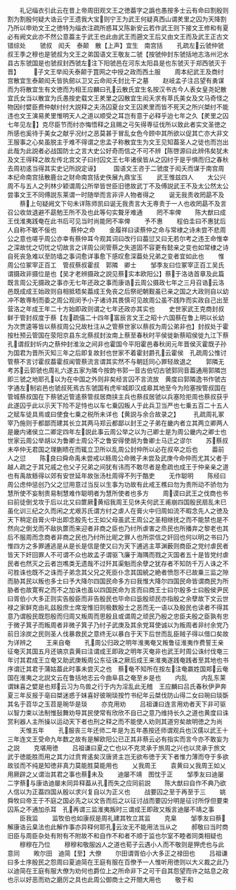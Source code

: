 <!-- { "loadSidebar": true } -->
　　礼记缁衣引此云在昔上帝周田观文王之徳葢字之譌也愚按多士云有命曰割殷则割为割殷何疑大诰云宁王遗我大宝则宁王为武王何疑真西山谓羑里之囚为天降割乃所以申劝文王之徳特为缁衣注疏所惑耳又陈新安云若作武王则下接文王修和有夏必有阙文此亦不然公意葢主于武王也此由武王而遡文王后又由文王而及武王正古文错综处
　　虢叔　闳夭　泰颠　散【上声】宜生　南宫括
　　孔疏左云虢仲虢叔王季之穆也是虢叔为文王之弟国语文王敬友二虢【按虢仲封东虢括地志洛州汜水县古东虢国是也虢叔封西虢左注下阳虢邑在河东太阳县是也东虢灭于郑西虢灭于晋】
　　子文王举闳夭泰颠于罝网之中授之政而西土服
　　周本纪武王及商纣宫散宜生泰颠闳夭皆执劒以卫又云命闳夭封比干之墓
　　赵岐孟子注吕望有勇谋而为将散宜生有文徳而为相王应麟曰孔云散氏宜生名按汉书古今人表女皇尧妃散宜氏女当以散宜为氏愚按史载文王羑里之囚散宜生闳夭求有萃氏美女及文马奇怪之物因纣嬖臣费仲献纣纣大説释之夫汤囚夏台文王囚羑里而皆不死天之所兴桀纣不能违也文王演易羑里惟明天人之道以顺受之耳岂有意于必释乎迨七年之久【羑里之囚七年见左】克尽臣节而纣亦悔悟释之且赐之弓矢得専征伐所以致此者实文圣徳之所感也奚待于美女之献乎况纣之恶莫甚于冒乱女色今顾中其所欲以促其亡亦大非文王服事之心矣虽脱主于难不得谓之忠孟子称散宜生为文王见知葢圣人之徒也而岂出此哉为此説者必战国防士之言大史公好奇而信之不可不辨【陈啓源曰此辨伟矣犹未及文王得释之故左传北宫文子曰纣囚文王七年诸侯皆从之囚纣于是乎惧而归之春秋去周初逺当得其实史记所説定诬】
　　国语文王咨于二虢度于闳夭而谋于南宫周本纪命南宫括散鹿台之财命南宫括史佚展九鼎宝玉
　　武王惟兹四人
　　太公兴周不与五人之列林少颖谓周公所举皆世臣旧徳故武丁不及傅説武王不及太公然太公尝事文王不同傅説东莱谓一时随举而言非评人物者得之
　　诞无我责收罔勗不及
　　蔡上句疑阙文下句未详陈师凯曰诞无我责言大无専责于一人也收罔勗不及言召公收敛退避不勗勉王所不及也此等句实聱牙难通
　　罔不率俾
　　陈大猷曰成王伐淮夷践奄在此书后可见当时尚能罔不率俾
　　予不惠
　　程伯圭曰不惠犹后人自称不敏不佞也
　　蔡仲之命
　　金履祥曰读蔡仲之命与常棣之诗未尝不悲周公之意也嗟乎周公亦幸有蔡仲耳今观其词曰改行曰葢愆又曰无若尔考之违王命惟幸之深故忧之切忧之切故言之详周公闵管蔡之失道固不容更有懿亲之变也如常棣之诗自死丧急难以至防墙之事词愈详事愈下感叹愈深葢处兄弟之变者宜如此也
　　惟周公位冢宰正百工　管叔蔡叔霍叔　郭隣　卿士
　　邹季友曰位冢宰正百工吴氏谓摄政非摄位是也【吴才老辨摄政之説见蔡实本欧阳公】蔡于洛诰首章及此篇既言周公无摄政之事亦无七年还政之事而康诰云周公摄政七年之三月召诰云洛邑既成成王始政则自相抵牾矣葢成王免丧之后祭祀朝觐虽已亲之国之大政则自以幼冲不敢専制而委之周公观闵予小子诸诗其畏慎可见故周公虽不践阼而实政自己出至营洛之年成王年二十方始即政则谓之七年还政亦其实也
　　史世家武王克商封叔鲜于管封叔度于蔡【左疏僖二十四年富辰言文王之昭十六国蔡在鲁上明以长幼为次贾逵等皆以蔡叔周公兄故杜注从之管蔡世家以蔡叔为周公弟非也】封叔处于霍　按杜预云管国在荥阳京县东北蔡叔封汝南上蔡至春秋时平侯徙新蔡昭侯徙九江下蔡孔谓叔封圻内之蔡仲封淮汝之间非也霍国今平阳霍邑春秋闵元年晋侯灭霍既子孙为国君为晋所灭知三年之后即复故封也世家不着霍封爵孔云霍侯　孔疏周公惟讨管蔡不言讨霍叔葢霍叔闻管蔡流言谓其实然不与朝廷同心罪轻故退之
　　郭隣无考苏云郭虢也周礼六遂五家为隣今按韵书郭一音古伯切古虢郭同音葢通用郭隣岂即三虢之地耶孔以为在中国之外则非矣经言囚不言流放　黄度曰郭隣逸书作虢古字通左制岩邑也虢叔死焉古东虢国有虎牢城即汉成皋其地至今为险塞按管叔国在管城蔡叔国在下蔡虢近管逺蔡管叔居商挟主兵也蔡叔居虢以兵塞险拒周也蔡叔获乎此遂囚乎此以示天下险不足恃也以车七乗囚叛人于此兵卫当严也七乗五百二十五人之赋车徒具焉或曰使食七乗之税所未详也【黄説与余合故录之】
　　孔疏周礼冢宰乃施则于都鄙而建其长立其两马郑云都鄙以封王之子弟在畿内者立其两立卿两人是畿内诸侯立二卿定四年左説此事云周公举之以为己卿士是为周公畿内之卿士也世家云周公举胡以为鲁卿士周公不之鲁安得使胡为鲁卿士马迁之谬尔
　　苏蔡叔未卒仲无君国之理蒯瞆在而辄立卫所以乱周公封仲所以必在叔卒之后也
　　葢前人之愆
　　陈良曰舜命禹未尝戒以鲧周公命微子未尝及武庚今命仲而尤其父者于越人疏之于其兄戚之也父子兄弟之间犹有讳而不敢尽者是愈疏也成王于仲亲亲之道也有禹故鲧得以郊有安世延年故张汤杜周得不列于酷吏
　　无作聪明
　　陈经曰周公虑仲惩创乃父之愆用意过当反以生事为功故有此戒王樵曰勿为贵所动不骄勿为慧所使不妄制贵易制慧难作聪明者为慧所使者也多方
　　周谟曰武王之伐商也书曰前徒倒戈攻于后以北又曰篚厥黄绍我周王见休夫何武王甫崩四国殷民扇乱未巳虽化训三纪之久而闲之尤艰苏氏谓方纣之虐人在膏火中归周如流不暇念先人之徳及天下稍定自膏火中出即念殷先七王如父母虽武王周公之圣相继抚之而不能禁也是不然向之倒戈而不敌执篚而来迎者非商之臣也乃纣所虐害之烝民也所播弃之黎老也其后不服周而念商者非商之民也乃纣所比昵之罪人也所崇信之奸回也何以明之书曰乃惟四方之多罪逋逃是从是长是信是使又曰为天下逋逃主萃渊薮则商臣之党纣虐民者皆天下奸回罪人不可谓不众也故孟子谓驱飞廉于海隅而戮之灭国者五十是皆党纣虐民者也然灭之云者岂噍类无遗哉不过歼其渠魁而余孽之犹存者不知防千万人诛之不可胜诛也既不之诛而子弟念其父兄之死臣仆念其国綂之絶者愤怨不已故乗三监之隙而胁其民以叛也多士曰予大降尔四国民命多方曰我惟大降尔四国民命皆谓商民为所胁者也故寛宥之而不之加诛也虽以四国民命为言而曰商王士曰尔殷多士曰殷侯尹民曰胥伯小大多正则实告殷臣而非告殷民也毕命曰毖殷顽民亦指殷之余孽故下文云世禄之家鲜克由礼兹殷庶士席宠惟旧则极数殷士之恶而无一语以及殷民也读者不得其意乃谓殷民既怨殷而归周又叛周而思殷且或谓周之顽民乃殷之忠臣夫殷之臣孰有忠于微子箕子而叛周者非微子箕子乃纣子武庚及其余党耳使诚以为叛周者非纣余党乃前日涂炭之民则圣人伐暴救民之意终无以暴白于天下后世而乱臣贼子得以借口矣故为详辨之
　　王来自奄
　　孔周公归政之明年淮夷奄又叛鲁征淮夷作费誓王亲征奄灭其国五月还镐京袁黄曰注谓成王即政之明年灭奄非也武王时周公诛纣伐奄三年讨其君成王立奄又助武庚叛周公东征诛之厥后成王来淮夷遂践奄践者至其地也书序谓迁其君于蒲姑葢此时事未尝灭之也　蔡奄不知所在按左注奄嬴姓国郑云奄国在淮夷之北説文云在鲁括地志云今曲阜县之奄至乡是也
　　内乱
　　内乱东莱谓妺喜之嬖是也郑云习为鸟兽之行于内为淫乱此无稽　王应麟曰吕氏春秋伊尹奔夏三年反报于亳曰桀迷惑于妺喜好彼琬琰按竹书纪年云桀伐防山得二女曰琬曰琰斲其名于苕华之玉苕是琬华是琰
　　亦克用劝
　　吕祖谦曰连言用劝者天下非可驱以智力束以法制惟鼔舞劝导其民使常有欣欣不自已之意乃维持长久之道也黄度曰诛赏利器人主所操以运动天下者也刑之释之而不能使人劝则其道穷矣故明徳之为尚
　　天惟五年
　　孔服丧三年还师二年是为五年愚按还师谓观兵也汉儒以武王十三年连文王受命九年数之故有是解欧阳公已正其非蔡云必有指实而言今亦不敢妄为之説
　　克堪用徳
　　吕祖谦曰夏之亡也以不克灵承于旅周之兴也以灵承于旅文武于徳能胜而用之其力过贲育逺矣汉唐贤主岂无欲布徳于天下者惟力薄而夺于多欲故驳而不纯是知徳非真力莫能胜莫能用也
　　乂我周王
　　袁黄曰乂我周王如乂用厥辟之乂谓治其君之事也蔡未及
　　迪屡不靖　图忱于正
　　邹季友曰迪屡二字蔡与康诰迪屡未同异释葢从孔而失之应同前説
　　陈大猷曰自作不典乃欲人信以为正葢四国从殷以求兴复自以为正义也
　　战要囚之至于再至于三
　　姚舜牧曰帝王于不庭之国必先之以文告而后之以征讨战而要囚分明是征讨所俘但要束囚系之不通加杀耳　孔再谓三监淮夷叛时三谓成王即政又叛言迪屡不靖之事
　　臣我监
　　监牧伯也如康叔是周礼建其牧立其监
　　克臬
　　邹季友曰蔡解康诰云臬法也此解作事亦异释何耶孔云汝无不能用法当从之
　　郝敬曰当时商旧臣与周臣杂处有附有不附故不和自作不和者不顺于监也尔室不睦者同类相疑也
　　穆穆在乃位
　　穆穆和敬服凶人之道也荀子云遇小人而不敬则是狎虎也与此意同
　　畋尔田　迪简【至】大僚
　　尔田谓胥伯小大多正之禄田也
　　吕祖谦曰多士序殷民之怨周曰夏迪简在王庭有服在百僚予一人惟听用徳则以大义裁之此乃以迪简在王庭有服大僚为劝何也爵位上之所命非下之可干自其怨望而许之姑息之政也示以好恶而劝之磨厉之具也此周公御商士之开閤大用也
　　敬于和

